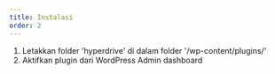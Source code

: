 ```yaml
---
title: Instalasi
order: 2
---
```



1. Letakkan folder 'hyperdrive' di dalam folder '/wp-content/plugins/'
2. Aktifkan plugin dari WordPress Admin dashboard